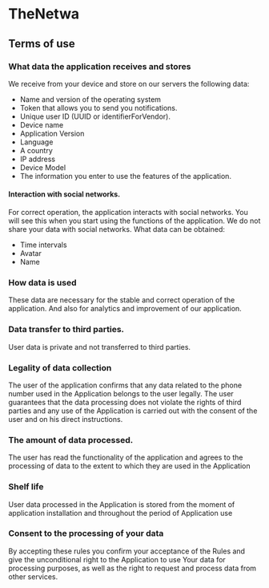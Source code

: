 # TheNetwa

## Terms of use

### What data the application receives and stores
We receive from your device and store on our servers the following data:
* Name and version of the operating system
* Token that allows you to send you notifications.
* Unique user ID (UUID or identifierForVendor).
* Device name
* Application Version
* Language
* A country
* IP address
* Device Model
* The information you enter to use the features of the application.

#### Interaction with social networks.
For correct operation, the application interacts with social networks. You will see this when you start using the functions of the application. We do not share your data with social networks. What data can be obtained:
* Time intervals
* Avatar
* Name

### How data is used
These data are necessary for the stable and correct operation of the application. And also for analytics and improvement of our application.

### Data transfer to third parties.
User data is private and not transferred to third parties.

### Legality of data collection
The user of the application confirms that any data related to the phone number used in the Application belongs to the user legally. The user guarantees that the data processing does not violate the rights of third parties and any use of the Application is carried out with the consent of the user and on his direct instructions.

### The amount of data processed.
The user has read the functionality of the application and agrees to the processing of data to the extent to which they are used in the Application

### Shelf life
User data processed in the Application is stored from the moment of application installation and throughout the period of Application use

### Consent to the processing of your data
By accepting these rules you confirm your acceptance of the Rules and give the unconditional right to the Application to use Your data for processing purposes, as well as the right to request and process data from other services.
